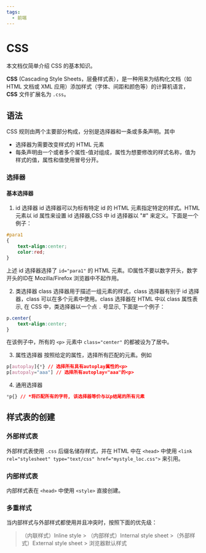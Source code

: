 ```yaml
---
tags:
  - 前端
---
```

# CSS

本文档仅简单介绍 CSS 的基本知识。

**CSS** (Cascading Style Sheets，层叠样式表），是一种用来为结构化文档（如 HTML 文档或 XML 应用）添加样式（字体、间距和颜色等）的计算机语言，**CSS** 文件扩展名为 `.css`。

## 语法

CSS 规则由两个主要部分构成，分别是选择器和一条或多条声明。其中
- 选择器为需要改变样式的 HTML 元素
- 每条声明由一个或者多个属性-值对组成，属性为想要修改的样式名称，值为样式的值，属性和值使用冒号分开。

### 选择器

#### 基本选择器

1. id 选择器
id 选择器可以为标有特定 id 的 HTML 元素指定特定的样式。HTML 元素以 id 属性来设置 id 选择器,CSS 中 id 选择器以 "#" 来定义。下面是一个例子：
```CSS
#para1
{
    text-align:center;
    color:red;
}
```
上述 id 选择器选择了 `id="para1"` 的 HTML 元素。ID属性不要以数字开头，数字开头的ID在 Mozilla/Firefox 浏览器中不起作用。

2. 类选择器
class 选择器用于描述一组元素的样式，class 选择器有别于 id 选择器，class 可以在多个元素中使用。class 选择器在 HTML 中以 class 属性表示, 在 CSS 中，类选择器以一个点 `.` 号显示, 下面是一个例子：
```CSS
p.center{
	text-align:center;
}
```
在该例子中，所有的 `<p>` 元素中 `class="center"` 的都被设为了居中。

3. 属性选择器
按照给定的属性，选择所有匹配的元素。例如
```css
p[autoplay]{*} // 选择所有具有autoplay属性的<p>
p[autopaly="aaa"] // 选择所有autoplay="aaa"的<p>
```

4. 通用选择器
```css
*p{} // *将匹配所有的字符, 该选择器等价与以p结尾的所有元素
```

## 样式表的创建

### 外部样式表

外部样式表使用 `.css` 后缀名储存样式，并在 HTML 中在 `<head>` 中使用 ` <link rel="stylesheet" type="text/css" href="mystyle_loc.css"> ` 来引用。

### 内部样式表

内部样式表在 `<head>` 中使用 `<style>` 直接创建。

### 多重样式

当内部样式与外部样式都使用并且冲突时，按照下面的优先级：
>（内联样式）Inline style > （内部样式）Internal style sheet >（外部样式）External style sheet > 浏览器默认样式
